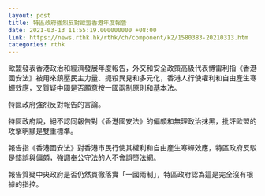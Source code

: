 ```yaml
---
layout: post
title: 特區政府強烈反對歐盟香港年度報告
date: 2021-03-13 11:55:19.000000000 +08:00
link: https://news.rthk.hk/rthk/ch/component/k2/1580383-20210313.htm
categories: rthk
---
```


歐盟發表香港政治和經濟發展年度報告，外交和安全政策高級代表博雷利指《香港國安法》被用來鎮壓民主力量、扼殺異見和多元化，香港人行使權利和自由產生寒蟬效應，又質疑中國是否願意按一國兩制原則和基本法。

特區政府強烈反對報告的言論。

特區政府說，絕不認同報告對《香港國安法》的偏頗和無理政治抹黑，批評歐盟的攻擊明顯是雙重標準。

報告指《香港國安法》對香港市民行使其權利和自由產生寒蟬效應，特區政府反駁是錯誤與偏頗，強調奉公守法的人不會誤墮法網。

報告質疑中央政府是否仍然貫徹落實「一國兩制」，特區政府認為這是完全沒有根據的指控。
